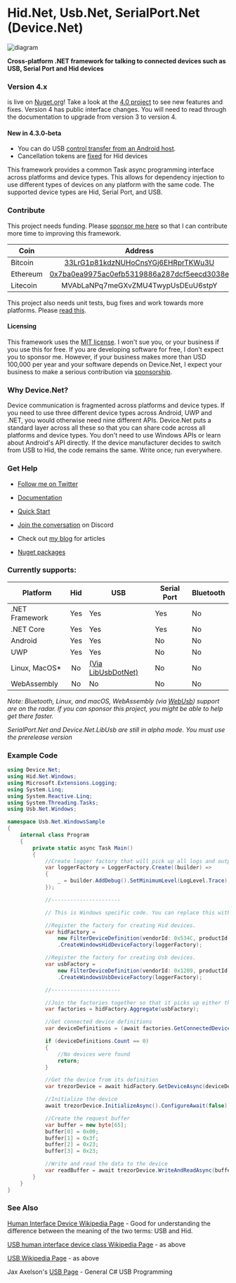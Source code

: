 
# Hid.Net, Usb.Net, SerialPort.Net (Device.Net)

![diagram](https://github.com/MelbourneDeveloper/Device.Net/blob/main/Diagram.png)

**Cross-platform .NET framework for talking to connected devices such as USB, Serial Port and Hid devices**

### Version 4.x 
is live on [Nuget.org](https://www.nuget.org/packages/Device.Net)! Take a look at the [4.0 project](https://github.com/MelbourneDeveloper/Device.Net/projects/11) to see new features and fixes. Version 4 has public interface changes. You will need to read through the documentation to upgrade from version 3 to version 4.

#### New in 4.3.0-beta

- You can do USB [control transfer from an Android host](https://github.com/MelbourneDeveloper/Device.Net/pull/216).
- Cancellation tokens are [fixed](https://github.com/MelbourneDeveloper/Device.Net/pull/215) for Hid devices

This framework provides a common Task async programming interface across platforms and device types. This allows for dependency injection to use different types of devices on any platform with the same code. The supported device types are Hid, Serial Port, and USB. 

### Contribute
This project needs funding. Please [sponsor me here](https://github.com/sponsors/MelbourneDeveloper) so that I can contribute more time to improving this framework.

| Coin           | Address |
| -------------  |:-------------:|
| Bitcoin        | [33LrG1p81kdzNUHoCnsYGj6EHRprTKWu3U](https://www.blockchain.com/btc/address/33LrG1p81kdzNUHoCnsYGj6EHRprTKWu3U) |
| Ethereum       | [0x7ba0ea9975ac0efb5319886a287dcf5eecd3038e](https://etherdonation.com/d?to=0x7ba0ea9975ac0efb5319886a287dcf5eecd3038e) |
| Litecoin       | MVAbLaNPq7meGXvZMU4TwypUsDEuU6stpY |

This project also needs unit tests, bug fixes and work towards more platforms. Please [read this](https://github.com/MelbourneDeveloper/Device.Net/blob/main/CONTRIBUTING.md).

#### Licensing

This framework uses the [MIT license](https://github.com/MelbourneDeveloper/Device.Net/blob/main/LICENSE). I won't sue you, or your business if you use this for free. If you are developing software for free, I don't expect you to sponsor me. However, if your business makes more than USD 100,000 per year and your software depends on Device.Net, I expect your business to make a serious contribution via [sponsorship](https://github.com/sponsors/MelbourneDeveloper). 

### Why Device.Net?

Device communication is fragmented across platforms and device types. If you need to use three different device types across Android, UWP and .NET, you would otherwise need nine different APIs. Device.Net puts a standard layer across all these so that you can share code across all platforms and device types. You don't need to use Windows APIs or learn about Android's API directly. If the device manufacturer decides to switch from USB to Hid, the code remains the same. Write once; run everywhere.

### Get Help

* [Follow me on Twitter](https://twitter.com/intent/follow?screen_name=cfdevelop&tw_p=followbutton)

* [Documentation](https://melbournedeveloper.github.io/Device.Net/index.html)

* [Quick Start](https://melbournedeveloper.github.io/Device.Net/articles/GettingStarted.html)

* [Join the conversation](https://discord.gg/ZcvXARm) on Discord

* Check out [my blog](https://christianfindlay.com/) for articles

* [Nuget packages](https://melbournedeveloper.github.io/Device.Net/articles/NuGet.html)

### Currently supports:

| Platform       | Hid | USB                                                                                                 | Serial Port | Bluetooth |
|----------------|:---:|-----------------------------------------------------------------------------------------------------|-------------|-----------|
| .NET Framework | Yes | Yes                                                                                                 | Yes         | No        |
| .NET Core      | Yes | Yes                                                                                                 | Yes         | No        |
| Android        | Yes | Yes                                                                                                 | No          | No        |
| UWP            | Yes | Yes                                                                                                 | No          | No        |
| Linux, MacOS*  |  No | [(Via LibUsbDotNet)](https://github.com/MelbourneDeveloper/Device.Net/wiki/Linux-and-MacOS-Support) | No          | No        |
| WebAssembly    | No  | No                                                                                                  | No          | No        |

*Note: Bluetooth, Linux, and macOS, WebAssembly (via [WebUsb](https://web.dev/usb/)) support are on the radar. If you can sponsor this project, you might be able to help get there faster.*

*SerialPort.Net and Device.Net.LibUsb are still in alpha mode. You must use the prerelease version*

### Example Code

```cs
using Device.Net;
using Hid.Net.Windows;
using Microsoft.Extensions.Logging;
using System.Linq;
using System.Reactive.Linq;
using System.Threading.Tasks;
using Usb.Net.Windows;

namespace Usb.Net.WindowsSample
{
    internal class Program
    {
        private static async Task Main()
        {
            //Create logger factory that will pick up all logs and output them in the debug output window
            var loggerFactory = LoggerFactory.Create((builder) =>
            {
                _ = builder.AddDebug().SetMinimumLevel(LogLevel.Trace);
            });

            //----------------------

            // This is Windows specific code. You can replace this with your platform of choice or put this part in the composition root of your app

            //Register the factory for creating Hid devices. 
            var hidFactory =
                new FilterDeviceDefinition(vendorId: 0x534C, productId: 0x0001, label: "Trezor One Firmware 1.6.x", usagePage: 65280)
                .CreateWindowsHidDeviceFactory(loggerFactory);

            //Register the factory for creating Usb devices.
            var usbFactory =
                new FilterDeviceDefinition(vendorId: 0x1209, productId: 0x53C1, label: "Trezor One Firmware 1.7.x")
                .CreateWindowsUsbDeviceFactory(loggerFactory);

            //----------------------

            //Join the factories together so that it picks up either the Hid or USB device
            var factories = hidFactory.Aggregate(usbFactory);

            //Get connected device definitions
            var deviceDefinitions = (await factories.GetConnectedDeviceDefinitionsAsync().ConfigureAwait(false)).ToList();

            if (deviceDefinitions.Count == 0)
            {
                //No devices were found
                return;
            }

            //Get the device from its definition
            var trezorDevice = await hidFactory.GetDeviceAsync(deviceDefinitions.First()).ConfigureAwait(false);

            //Initialize the device
            await trezorDevice.InitializeAsync().ConfigureAwait(false);

            //Create the request buffer
            var buffer = new byte[65];
            buffer[0] = 0x00;
            buffer[1] = 0x3f;
            buffer[2] = 0x23;
            buffer[3] = 0x23;

            //Write and read the data to the device
            var readBuffer = await trezorDevice.WriteAndReadAsync(buffer).ConfigureAwait(false);
        }
    }
}
```

### See Also

[Human Interface Device Wikipedia Page](https://en.wikipedia.org/wiki/Human_interface_device) - Good for understanding the difference between the meaning of the two terms: USB and Hid.

[USB human interface device class Wikipedia Page](https://en.wikipedia.org/wiki/USB_human_interface_device_class) - as above

[USB Wikipedia Page](https://en.wikipedia.org/wiki/USB) - as above

Jax Axelson's [USB Page](http://janaxelson.com/usb.htm) - General C# USB Programming

